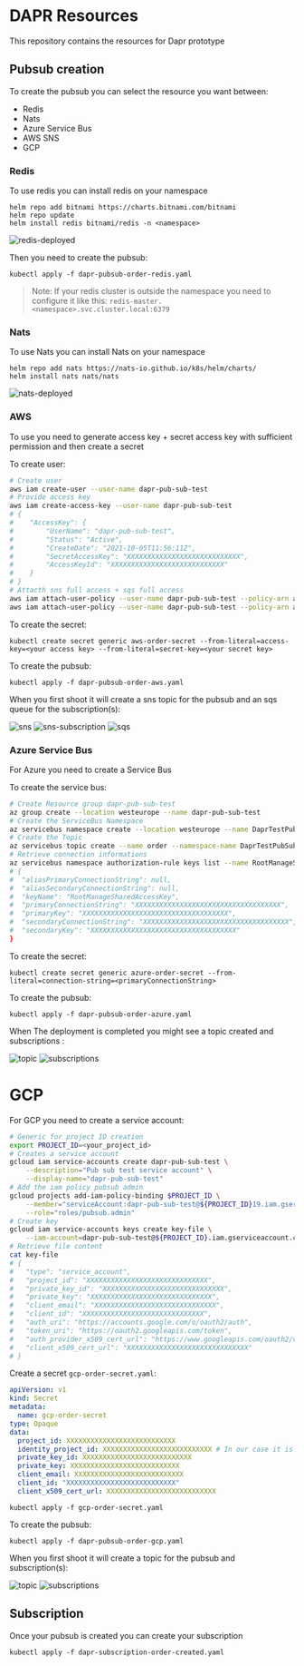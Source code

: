 # DAPR Resources

This repository contains the resources for Dapr prototype

## Pubsub creation

To create the pubsub you can select the resource you want between:

- Redis
- Nats
- Azure Service Bus
- AWS SNS
- GCP

###  Redis

To use redis you can install redis on your namespace

```
helm repo add bitnami https://charts.bitnami.com/bitnami
helm repo update
helm install redis bitnami/redis -n <namespace>
```

![redis-deployed](./doc/redis/redis-deployed.png)

Then you need to create the pubsub:

```
kubectl apply -f dapr-pubsub-order-redis.yaml
```

> Note: If your redis cluster is outside the namespace you need to configure it like this: `redis-master.<namespace>.svc.cluster.local:6379`


### Nats

To use Nats you can install Nats on your namespace

```
helm repo add nats https://nats-io.github.io/k8s/helm/charts/
helm install nats nats/nats
```

![nats-deployed](./doc/nats/nats-deployed.png)

### AWS

To use you need to generate access key + secret access key with sufficient permission and then create a secret

To create user:

```bash
# Create user
aws iam create-user --user-name dapr-pub-sub-test
# Provide access key
aws iam create-access-key --user-name dapr-pub-sub-test
# {
#    "AccessKey": {
#        "UserName": "dapr-pub-sub-test", 
#        "Status": "Active", 
#        "CreateDate": "2021-10-05T11:56:11Z", 
#        "SecretAccessKey": "XXXXXXXXXXXXXXXXXXXXXXXXXXXX", 
#        "AccessKeyId": "XXXXXXXXXXXXXXXXXXXXXXXXXXXX"
#    }
# }
# Attacth sns full access + sqs full access
aws iam attach-user-policy --user-name dapr-pub-sub-test --policy-arn arn:aws:iam::aws:policy/AmazonSNSFullAccess
aws iam attach-user-policy --user-name dapr-pub-sub-test --policy-arn arn:aws:iam::aws:policy/AmazonSQSFullAccess
```

To create the secret:

```
kubectl create secret generic aws-order-secret --from-literal=access-key=<your access key> --from-literal=secret-key=<your secret key>
```

To create the pubsub:

```
kubectl apply -f dapr-pubsub-order-aws.yaml
```

When you first shoot it will create a sns topic for the pubsub and an sqs queue for the subscription(s):

![sns](./doc/aws/sns-topic.png)
![sns-subscription](./doc/aws/sns-subscription.png)
![sqs](./doc/aws/sqs-queue.png)

### Azure Service Bus

For Azure you need to create a Service Bus

To create the service bus:

```bash
# Create Resource group dapr-pub-sub-test
az group create --location westeurope --name dapr-pub-sub-test
# Create the ServiceBus Namespace
az servicebus namespace create --location westeurope --name DaprTestPubSubNamespace --resource-group dapr-pub-sub-test
# Create the Topic
az servicebus topic create --name order --namespace-name DaprTestPubSubNamespace --resource-group dapr-pub-sub-test
# Retrieve connection informations
az servicebus namespace authorization-rule keys list --name RootManageSharedAccessKey --namespace-name DaprTestPubSubNamespace --resource-group dapr-pub-sub-test
# {
#  "aliasPrimaryConnectionString": null,
#  "aliasSecondaryConnectionString": null,
#  "keyName": "RootManageSharedAccessKey",
#  "primaryConnectionString": "XXXXXXXXXXXXXXXXXXXXXXXXXXXXXXXXXXXX",
#  "primaryKey": "XXXXXXXXXXXXXXXXXXXXXXXXXXXXXXXXXXXX",
#  "secondaryConnectionString": "XXXXXXXXXXXXXXXXXXXXXXXXXXXXXXXXXXXX",
#  "secondaryKey": "XXXXXXXXXXXXXXXXXXXXXXXXXXXXXXXXXXXX"
}
```

To create the secret:

```
kubectl create secret generic azure-order-secret --from-literal=connection-string=<primaryConnectionString>
```

To create the pubsub:

```
kubectl apply -f dapr-pubsub-order-azure.yaml
```

When The deployment is completed you might see a topic created and subscriptions :

![topic](./doc/azure/topic.png)
![subscriptions](./doc/azure/subscriptions.png)

# GCP

For GCP you need to create a service account:

```bash
# Generic for project ID creation
export PROJECT_ID=<your_project_id>
# Creates a service account
gcloud iam service-accounts create dapr-pub-sub-test \
    --description="Pub sub test service account" \
    --display-name="dapr-pub-sub-test"
# Add the iam policy pubsub admin
gcloud projects add-iam-policy-binding $PROJECT_ID \
    --member="serviceAccount:dapr-pub-sub-test@${PROJECT_ID}19.iam.gserviceaccount.com" \
    --role="roles/pubsub.admin"
# Create key
gcloud iam service-accounts keys create key-file \
    --iam-account=dapr-pub-sub-test@${PROJECT_ID}.iam.gserviceaccount.com
# Retrieve file content
cat key-file 
# {
#   "type": "service_account",
#   "project_id": "XXXXXXXXXXXXXXXXXXXXXXXXXXXXXX",
#   "private_key_id": "XXXXXXXXXXXXXXXXXXXXXXXXXXXXXX",
#   "private_key": "XXXXXXXXXXXXXXXXXXXXXXXXXXXXXX",
#   "client_email": "XXXXXXXXXXXXXXXXXXXXXXXXXXXXXX",
#   "client_id": "XXXXXXXXXXXXXXXXXXXXXXXXXXXXXX",
#   "auth_uri": "https://accounts.google.com/o/oauth2/auth",
#   "token_uri": "https://oauth2.googleapis.com/token",
#   "auth_provider_x509_cert_url": "https://www.googleapis.com/oauth2/v1/certs",
#   "client_x509_cert_url": "XXXXXXXXXXXXXXXXXXXXXXXXXXXXXX"
# }
```

Create a secret `gcp-order-secret.yaml`:

```yaml
apiVersion: v1
kind: Secret
metadata:
  name: gcp-order-secret
type: Opaque
data:
  project_id: XXXXXXXXXXXXXXXXXXXXXXXXXXX
  identity_project_id: XXXXXXXXXXXXXXXXXXXXXXXXXXX # In our case it is the same as project_id
  private_key_id: XXXXXXXXXXXXXXXXXXXXXXXXXXX
  private_key: XXXXXXXXXXXXXXXXXXXXXXXXXXX
  client_email: XXXXXXXXXXXXXXXXXXXXXXXXXXX
  client_id: "XXXXXXXXXXXXXXXXXXXXXXXXXXX"
  client_x509_cert_url: XXXXXXXXXXXXXXXXXXXXXXXXXXX
```

```
kubectl apply -f gcp-order-secret.yaml
```

To create the pubsub:

```
kubectl apply -f dapr-pubsub-order-gcp.yaml
```

When you first shoot it will create a topic for the pubsub and subscription(s):

![topic](./doc/gcp/topic.png)
![subscriptions](./doc/gcp/subscriptions.png)

##  Subscription

Once your pubsub is created you can create your subscription

```
kubectl apply -f dapr-subscription-order-created.yaml
```